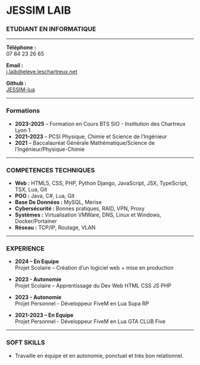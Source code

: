 # JESSIM LAIB 
### ETUDIANT EN INFORMATIQUE 


---


**Téléphone :**  
07 84 23 26 65  

**Email :**  
j.laib@eleve.leschartreux.net  

**Github :**  
[JESSIM-lua](https://github.com/JESSIM-lua)  

---

### Formations 

- **2023-2025** – Formation en Cours BTS SIO - Institution des Chartreux Lyon 1
- **2021-2023** – PCSI  Physique, Chimie et Science de l’Ingénieur 
- **2021** – Baccalauréat Générale Mathématique/Science de l’Ingénieur/Physique-Chimie 

---

### COMPETENCES TECHNIQUES 

- **Web :** HTML5, CSS, PHP, Python Django, JavaScript, JSX, TypeScript, TSX, Lua, Git
- **POO :** Java, C#, Lua, Git
- **Base De Données :** MySQL, Merise
- **Cybersécurité :** Bonnes pratiques, RAID, VPN, Proxy
- **Systèmes :** Virtualisation VMWare, DNS, Linux et Windows, Docker/Portainer
- **Réseau :** TCP/IP, Routage, VLAN 

---

### EXPERIENCE 

- **2024 – En Equipe**  
  Projet Scolaire – Création d’un logiciel web + mise en production
  
- **2023 - Autonomie**  
  Projet Scolaire – Apprentissage du Dev Web HTML CSS JS PHP
  
- **2023 - Autonomie**  
  Projet Personnel - Développeur FiveM en Lua Supa RP

- **2021-2023 – En Equipe**  
  Projet Personnel - Développeur FiveM en Lua GTA CLUB Five 

---

### SOFT SKILLS

- Travaille en équipe et en autonomie, ponctuel et très bon relationnel.

